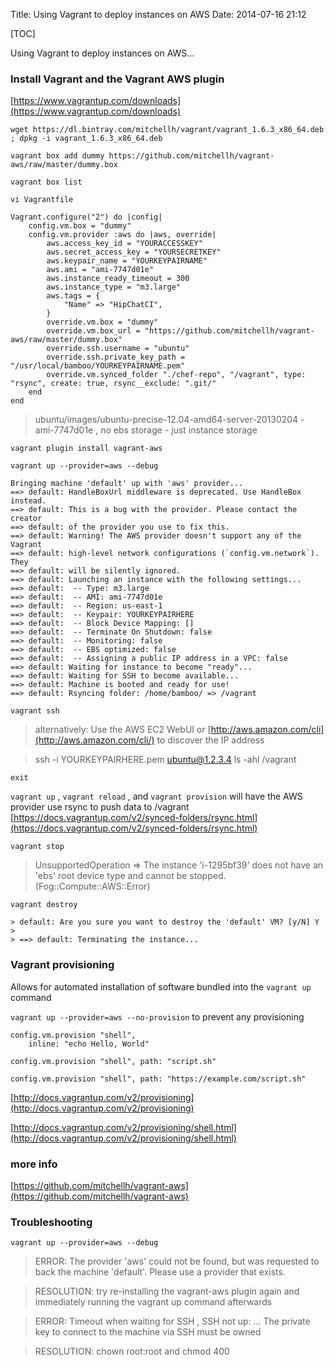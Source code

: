 Title: Using Vagrant to deploy instances on AWS
Date: 2014-07-16 21:12

[TOC]

Using Vagrant to deploy instances on AWS...

### Install Vagrant and the Vagrant AWS plugin

[https://www.vagrantup.com/downloads](https://www.vagrantup.com/downloads)

`wget https://dl.bintray.com/mitchellh/vagrant/vagrant_1.6.3_x86_64.deb ; dpkg -i vagrant_1.6.3_x86_64.deb`

`vagrant box add dummy https://github.com/mitchellh/vagrant-aws/raw/master/dummy.box`

`vagrant box list`

`vi Vagrantfile`

    Vagrant.configure("2") do |config|
        config.vm.box = "dummy"
        config.vm.provider :aws do |aws, override|
            aws.access_key_id = "YOURACCESSKEY"
            aws.secret_access_key = "YOURSECRETKEY"
            aws.keypair_name = "YOURKEYPAIRNAME"
            aws.ami = "ami-7747d01e"
            aws.instance_ready_timeout = 300
            aws.instance_type = "m3.large"
            aws.tags = {
                "Name" => "HipChatCI",
            }
            override.vm.box = "dummy"
            override.vm.box_url = "https://github.com/mitchellh/vagrant-aws/raw/master/dummy.box"
            override.ssh.username = "ubuntu"
            override.ssh.private_key_path = "/usr/local/bamboo/YOURKEYPAIRNAME.pem"
            override.vm.synced_folder "./chef-repo", "/vagrant", type: "rsync", create: true, rsync__exclude: ".git/"
        end
    end

> ubuntu/images/ubuntu-precise-12.04-amd64-server-20130204 - ami-7747d01e , no ebs storage - just instance storage

`vagrant plugin install vagrant-aws`

`vagrant up --provider=aws --debug`


    Bringing machine 'default' up with 'aws' provider...
    ==> default: HandleBoxUrl middleware is deprecated. Use HandleBox instead.
    ==> default: This is a bug with the provider. Please contact the creator
    ==> default: of the provider you use to fix this.
    ==> default: Warning! The AWS provider doesn't support any of the Vagrant
    ==> default: high-level network configurations (`config.vm.network`). They
    ==> default: will be silently ignored.
    ==> default: Launching an instance with the following settings...
    ==> default:  -- Type: m3.large
    ==> default:  -- AMI: ami-7747d01e
    ==> default:  -- Region: us-east-1
    ==> default:  -- Keypair: YOURKEYPAIRHERE
    ==> default:  -- Block Device Mapping: []
    ==> default:  -- Terminate On Shutdown: false
    ==> default:  -- Monitoring: false
    ==> default:  -- EBS optimized: false
    ==> default:  -- Assigning a public IP address in a VPC: false
    ==> default: Waiting for instance to become "ready"...
    ==> default: Waiting for SSH to become available...
    ==> default: Machine is booted and ready for use!
    ==> default: Rsyncing folder: /home/bamboo/ => /vagrant

`vagrant ssh`

> alternatively: Use the AWS EC2 WebUI or [http://aws.amazon.com/cli](http://aws.amazon.com/cli/) to discover the IP address

> ssh -i YOURKEYPAIRHERE.pem ubuntu@1.2.3.4 ls -ahl /vagrant

`exit`

`vagrant up` , `vagrant reload` , and `vagrant provision` will have the AWS provider use rsync to push data to /vagrant
[https://docs.vagrantup.com/v2/synced-folders/rsync.html](https://docs.vagrantup.com/v2/synced-folders/rsync.html)

`vagrant stop`

> UnsupportedOperation => The instance 'i-1295bf39' does not have an 'ebs' root device type and cannot be stopped. (Fog::Compute::AWS::Error)

`vagrant destroy`

    > default: Are you sure you want to destroy the 'default' VM? [y/N] Y
    >
    > ==> default: Terminating the instance...

### Vagrant provisioning

Allows for automated installation of software bundled into the `vagrant up` command

`vagrant up --provider=aws --no-provision` to prevent any provisioning

    config.vm.provision "shell",
        inline: "echo Hello, World"

    config.vm.provision "shell", path: "script.sh"

    config.vm.provision "shell", path: "https://example.com/script.sh"

[http://docs.vagrantup.com/v2/provisioning](http://docs.vagrantup.com/v2/provisioning)

[http://docs.vagrantup.com/v2/provisioning/shell.html](http://docs.vagrantup.com/v2/provisioning/shell.html)


### more info

[https://github.com/mitchellh/vagrant-aws](https://github.com/mitchellh/vagrant-aws)


### Troubleshooting

`vagrant up --provider=aws --debug`

> ERROR: The provider 'aws' could not be found, but was requested to back the machine 'default'. Please use a provider that exists.

> RESOLUTION: try re-installing the vagrant-aws plugin again and immediately running the vagrant up command afterwards

> ERROR: Timeout when waiting for SSH , SSH not up: ... The private key to connect to the machine via SSH must be owned

> RESOLUTION: chown root:root  and chmod 400